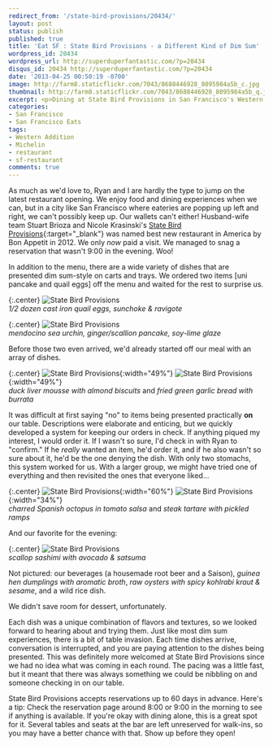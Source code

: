 ```yaml
---
redirect_from: '/state-bird-provisions/20434/'
layout: post
status: publish
published: true
title: 'Eat SF : State Bird Provisions - a Different Kind of Dim Sum'
wordpress_id: 20434
wordpress_url: http://superduperfantastic.com/?p=20434
disqus_id: 20434 http://superduperfantastic.com/?p=20434
date: '2013-04-25 00:50:19 -0700'
image: http://farm8.staticflickr.com/7043/8688446928_8095984a5b_c.jpg
thumbnail: http://farm8.staticflickr.com/7043/8688446928_8095984a5b_q.jpg
excerpt: <p>Dining at State Bird Provisions in San Francisco's Western Addition neighborhood. Named by Bon Appetit as 2012 Best New Restaurant in America.</p>
categories:
- San Francisco
- San Francisco Eats
tags:
- Western Addition
- Michelin
- restaurant
- sf-restaurant
comments: true
---
```

As much as we'd love to, Ryan and I are hardly the type to jump on the latest restaurant opening. We enjoy food and dining experiences when we can, but in a city like San Francisco where eateries are popping up left and right, we can't possibly keep up. Our wallets can't either! Husband-wife team Stuart Brioza and Nicole Krasinski's [State Bird Provisions](http://statebirdsf.com/ "State Bird Provisions"){:target="_blank"} was named best new restaurant in America by Bon Appetit in 2012\. We only _now_ paid a visit. We managed to snag a reservation that wasn't 9:00 in the evening. Woo!

In addition to the menu, there are a wide variety of dishes that are presented dim sum-style on carts and trays. We ordered two items [uni pancake and quail eggs] off the menu and waited for the rest to surprise us.

{:.center}
![State Bird Provisions](http://farm8.staticflickr.com/7049/8688448226_9c1497132c_c.jpg)  
_1/2 dozen cast iron quail eggs, sunchoke & ravigote_

{:.center}
![State Bird Provisions](http://farm8.staticflickr.com/7043/8688446928_8095984a5b_c.jpg)  
_mendocino sea urchin, ginger/scallion pancake, soy-lime glaze_

Before those two even arrived, we'd already started off our meal with an array of dishes.

{:.center}
![State Bird Provisions](http://farm8.staticflickr.com/7054/8687327477_e68d4760b8.jpg){:width="49%"} ![State Bird Provisions](http://farm8.staticflickr.com/7046/8688445886_ef9d1a7e65.jpg){:width="49%"}  
_duck liver mousse with almond biscuits_ and _fried green garlic bread with burrata_

It was difficult at first saying "no" to items being presented practically **on** our table. Descriptions were elaborate and enticing, but we quickly developed a system for keeping our orders in check. If anything piqued my interest, I would order it. If I wasn't so sure, I'd check in with Ryan to "confirm." If he _really_ wanted an item, he'd order it, and if he also wasn't so sure about it, he'd be the one denying the dish. With only two stomachs, this system worked for us. With a larger group, we might have tried one of everything and then revisited the ones that everyone liked...

{:.center}
![State Bird Provisions](http://farm8.staticflickr.com/7049/8687329547_266e736763.jpg){:width="60%"} ![State Bird Provisions](http://farm8.staticflickr.com/7047/8687328137_d54fe025a8.jpg){:width="34%"}  
_charred Spanish octopus in tomato salsa_ and _steak tartare with pickled ramps_

And our favorite for the evening:

{:.center}
![State Bird Provisions](http://farm8.staticflickr.com/7044/8687328485_4c57117a6f_c.jpg)  
_scallop sashimi with avocado & satsuma_

Not pictured: our beverages (a housemade root beer and a Saison), _guinea hen dumplings with aromatic broth_, _raw oysters with spicy kohlrabi kraut & sesame_, and a wild rice dish.

We didn't save room for dessert, unfortunately.

Each dish was a unique combination of flavors and textures, so we looked forward to hearing about and trying them. Just like most dim sum experiences, there is a bit of table invasion. Each time dishes arrive, conversation is interrupted, and you are paying attention to the dishes being presented. This was definitely more welcomed at State Bird Provisions since we had no idea what was coming in each round. The pacing was a little fast, but it meant that there was always something we could be nibbling on and someone checking in on our table.

State Bird Provisions accepts reservations up to 60 days in advance. Here's a tip: Check the reservation page around 8:00 or 9:00 in the morning to see if anything is available. If you're okay with dining alone, this is a great spot for it. Several tables and seats at the bar are left unreserved for walk-ins, so you may have a better chance with that. Show up before they open!